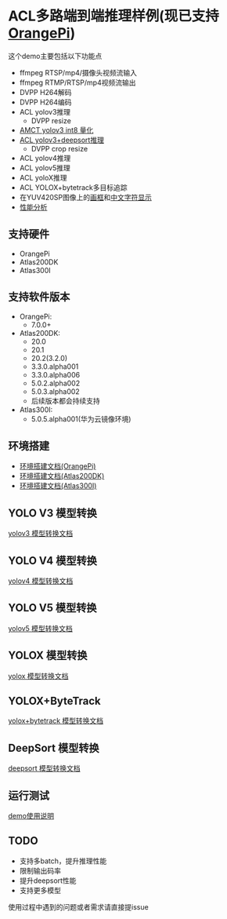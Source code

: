 # ACL多路端到端推理样例(现已支持[OrangePi](http://www.orangepi.cn/html/hardWare/computerAndMicrocontrollers/service-and-support/Orange-Pi-AIpro(20T).html))
这个demo主要包括以下功能点 
* ffmpeg RTSP/mp4/摄像头视频流输入
* ffmpeg RTMP/RTSP/mp4视频流输出
* DVPP H264解码
* DVPP H264编码
* ACL yolov3推理
    * DVPP resize
* [AMCT yolov3 int8 量化](quant/caffe_quant.md)
* [ACL yolov3+deepsort推理](deepsort.md)
    * DVPP crop resize
* ACL yolov4推理
* ACL yolov5推理
* ACL yoloX推理
* ACL YOLOX+bytetrack多目标追踪
* 在YUV420SP图像上的[画框](src/drawing.h)和[中文字符显示](src/freetype_helper.cpp)
* [性能分析](profiling.md)

## 支持硬件
* OrangePi
* Atlas200DK
* Atlas300I

## 支持软件版本
* OrangePi:
  * 7.0.0+
* Atlas200DK:
  * 20.0
  * 20.1
  * 20.2(3.2.0)
  * 3.3.0.alpha001
  * 3.3.0.alpha006
  * 5.0.2.alpha002
  * 5.0.3.alpha002
  * 后续版本都会持续支持
* Atlas300I:
  * 5.0.5.alpha001(华为云镜像环境)

## 环境搭建
* [环境搭建文档(OrangePi)](env_orange_pi.md)
* [环境搭建文档(Atlas200DK)](env_atlas200dk.md)
* [环境搭建文档(Atlas300I)](env_atlas300I.md)
## YOLO V3 模型转换
[yolov3 模型转换文档](yolov3_model_cvt.md)
## YOLO V4 模型转换
[yolov4 模型转换文档](yolov4_model_cvt.md)
## YOLO V5 模型转换
[yolov5 模型转换文档](yolov5_model_cvt.md)
## YOLOX 模型转换
[yolox 模型转换文档](yolox_model_cvt.md)
## YOLOX+ByteTrack
[yolox+bytetrack 模型转换文档](bytetrack_model_cvt.md)
## DeepSort 模型转换
[deepsort 模型转换文档](deep_sort_model_cvt.md)
## 运行测试
[demo使用说明](run.md)

## TODO
* 支持多batch，提升推理性能
* 限制输出码率
* 提升deepsort性能
* 支持更多模型

使用过程中遇到的问题或者需求请直接提issue

